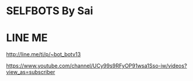 # SELFBOTS By Sai

# LINE ME

http://line.me/ti/p/~bot_botv13



https://www.youtube.com/channel/UCy99s9RFyOP91wsa1Sso-iw/videos?view_as=subscriber
